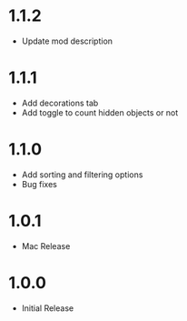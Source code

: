 # 1.1.2
- Update mod description

# 1.1.1
- Add decorations tab
- Add toggle to count hidden objects or not

# 1.1.0
- Add sorting and filtering options
- Bug fixes

# 1.0.1
- Mac Release

# 1.0.0
- Initial Release
